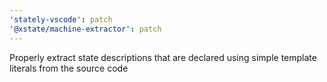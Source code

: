 ```yaml
---
'stately-vscode': patch
'@xstate/machine-extractor': patch
---
```


Properly extract state descriptions that are declared using simple template literals from the source code
